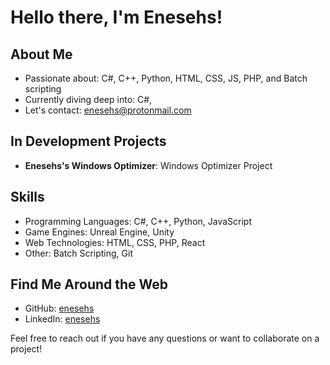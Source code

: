 # Hello there, I'm Enesehs!

## About Me
- Passionate about: C#, C++, Python, HTML, CSS, JS, PHP, and Batch scripting
- Currently diving deep into: C#,
- Let's contact: [enesehs@protonmail.com](mailto:enesehs@protonmail.com)

## In Development Projects
- **Enesehs's Windows Optimizer**: Windows Optimizer Project

## Skills
- Programming Languages: C#, C++, Python, JavaScript
- Game Engines: Unreal Engine, Unity
- Web Technologies: HTML, CSS, PHP, React
- Other: Batch Scripting, Git

## Find Me Around the Web
- GitHub: [enesehs](https://github.com/enesehs)
- LinkedIn: [enesehs](https://www.linkedin.com/in/enesehs/)

Feel free to reach out if you have any questions or want to collaborate on a project!

<!---
enesehs/enesehs is a ✨ special ✨ repository because its `README.md` (this file) appears on your GitHub profile.
You can click the Preview link to take a look at your changes.
--->
